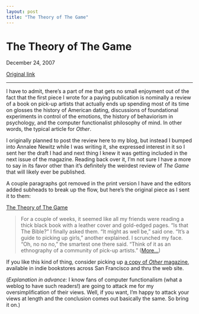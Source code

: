 ```yaml
---
layout: post
title: "The Theory of The Game"
---
```

The Theory of The Game
======================

December 24, 2007

[Original link](http://www.aaronsw.com/weblog/thegame)

* * * * *

I have to admit, there’s a part of me that gets no small enjoyment out
of the fact that the first piece I wrote for a paying publication is
nominally a review of a book on pick-up artists that actually ends up
spending most of its time on glosses the history of American dating,
discussions of foundational experiments in control of the emotions, the
history of behaviorism in psychology, and the computer functionalist
philosophy of mind. In other words, the typical article for *Other*.

I originally planned to post the review here to my blog, but instead I
bumped into Annalee Newitz while I was writing it, she expressed
interest in it so I sent her the draft I had and next thing I knew it
was getting included in the next issue of the magazine. Reading back
over it, I’m not sure I have a more to say in its favor other than it’s
definitely the weirdest review of *The Game* that will likely ever be
published.

A couple paragraphs got removed in the print version I have and the
editors added subheads to break up the flow, but here’s the original
piece as I sent it to them:

[The Theory of The Game](http://aaronsw.jottit.com/thegame)

> For a couple of weeks, it seemed like all my friends were reading a
> thick black book with a leather cover and gold-edged pages. “Is that
> The Bible?” I finally asked them. “It might as well be,” said one.
> “It’s a guide to picking up girls,” another explained. I scrunched my
> face. “Oh, no no no,” the smartest one there said. “Think of it as an
> ethnography of a community of pick-up artists.”
> ([More…](http://aaronsw.jottit.com/thegame))

If you like this kind of thing, consider picking up [a copy of *Other*
magazine](http://othermag.org/), available in indie bookstores across
San Francisco and thru the web site.

(*Explanation in advance:* I know fans of computer functionalism (what a
weblog to have such readers!) are going to attack me for my
oversimplification of their views. Well, if you want, I’m happy to
attack your views at length and the conclusion comes out basically the
same. So bring it on.)
